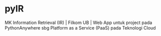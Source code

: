 # pyIR
MK Information Retrieval (IR) | Filkom UB | Web App untuk project pada PythonAnywhere sbg Platform as a Service (PaaS) pada Teknologi Cloud
